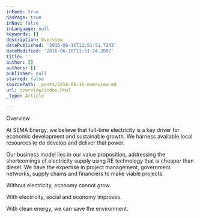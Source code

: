 ```yaml
---
inFeed: true
hasPage: true
inNav: false
inLanguage: null
keywords: []
description: Overview
datePublished: '2016-06-16T11:51:51.724Z'
dateModified: '2016-06-16T11:51:24.288Z'
title: ''
author: []
authors: []
publisher: null
starred: false
sourcePath: _posts/2016-06-16-overview.md
url: overview/index.html
_type: Article

---
```

Overview

At SEMA Energy, we believe that full-time electricity is a key driver for economic development and sustainable growth. We harness available local resources to do develop and deliver that power. 

Our business model lies in our value proposition, addressing the shortcomings of electricity supply using RE technology that is cheaper than diesel. We have the expertise in project management, government networks, supply chains and financiers to make viable projects. 

Without electricity, economy cannot grow.

With electricity, social and economy improves.

With clean energy, we can save the environment.